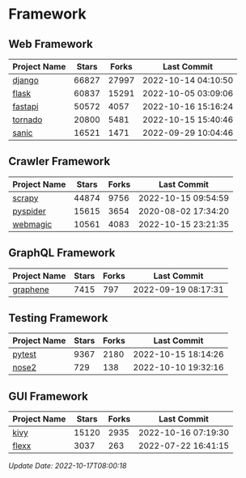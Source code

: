 # Framework

## Web Framework
| Project Name | Stars | Forks | Last Commit |
| ------------ | ----- | ----- | ----------- |
| [django](https://github.com/django/django) | 66827 | 27997 | 2022-10-14 04:10:50 |
| [flask](https://github.com/pallets/flask) | 60837 | 15291 | 2022-10-05 03:09:06 |
| [fastapi](https://github.com/tiangolo/fastapi) | 50572 | 4057 | 2022-10-16 15:16:24 |
| [tornado](https://github.com/tornadoweb/tornado) | 20800 | 5481 | 2022-10-15 15:40:46 |
| [sanic](https://github.com/sanic-org/sanic) | 16521 | 1471 | 2022-09-29 10:04:46 |

## Crawler Framework
| Project Name | Stars | Forks | Last Commit |
| ------------ | ----- | ----- | ----------- |
| [scrapy](https://github.com/scrapy/scrapy) | 44874 | 9756 | 2022-10-15 09:54:59 |
| [pyspider](https://github.com/binux/pyspider) | 15615 | 3654 | 2020-08-02 17:34:20 |
| [webmagic](https://github.com/code4craft/webmagic) | 10561 | 4083 | 2022-10-15 23:21:35 |

## GraphQL Framework
| Project Name | Stars | Forks | Last Commit |
| ------------ | ----- | ----- | ----------- |
| [graphene](https://github.com/graphql-python/graphene) | 7415 | 797 | 2022-09-19 08:17:31 |

## Testing Framework
| Project Name | Stars | Forks | Last Commit |
| ------------ | ----- | ----- | ----------- |
| [pytest](https://github.com/pytest-dev/pytest) | 9367 | 2180 | 2022-10-15 18:14:26 |
| [nose2](https://github.com/nose-devs/nose2) | 729 | 138 | 2022-10-10 19:32:16 |

## GUI Framework
| Project Name | Stars | Forks | Last Commit |
| ------------ | ----- | ----- | ----------- |
| [kivy](https://github.com/kivy/kivy) | 15120 | 2935 | 2022-10-16 07:19:30 |
| [flexx](https://github.com/flexxui/flexx) | 3037 | 263 | 2022-07-22 16:41:15 |

*Update Date: 2022-10-17T08:00:18*